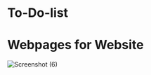# To-Do-list

# Webpages for Website

![Screenshot (6)](https://github.com/ganeshjadhav2402/to-do-list/assets/108882321/0005ee43-05c8-468a-9931-4e8d8adb29fa)
